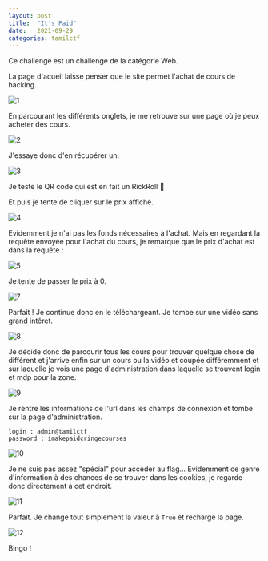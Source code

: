 ```yaml
---
layout: post
title:  "It's Paid"
date:   2021-09-29
categories: tamilctf
---
```


Ce challenge est un challenge de la catégorie Web.

La page d'acueil laisse penser que le site permet l'achat de cours de hacking.

![1](https://user-images.githubusercontent.com/16634117/135488598-0911b674-07e4-4e6a-b5ab-f550d22a0437.png)

En parcourant les différents onglets, je me retrouve sur une page où je peux acheter des cours. 

![2](https://user-images.githubusercontent.com/16634117/135488713-ab6564a9-28ea-4d04-95c9-0bc29cedcb1e.png)

J'essaye donc d'en récupérer un.

![3](https://user-images.githubusercontent.com/16634117/135488761-6323d211-a70b-4dd3-b1eb-f0417dc0deb5.png)

Je teste le QR code qui est en fait un RickRoll 🥲

Et puis je tente de cliquer sur le prix affiché.

![4](https://user-images.githubusercontent.com/16634117/135488920-2dc23573-3762-4f94-89f7-90fa541ab942.png)

Evidemment je n'ai pas les fonds nécessaires à l'achat. Mais en regardant la requête envoyée pour l'achat du cours, je remarque que le prix d'achat est dans la requête :

![5](https://user-images.githubusercontent.com/16634117/135489125-16173dbb-f301-446d-a549-62737bda52d9.png)

Je tente de passer le prix à 0. 

![7](https://user-images.githubusercontent.com/16634117/135489573-2fa8308f-98c1-4e91-901e-3b889deb68a6.png)

Parfait ! Je continue donc en le téléchargeant. Je tombe sur une vidéo sans grand intêret.

![8](https://user-images.githubusercontent.com/16634117/135489672-4e55f91b-cf2c-40b4-bdb6-2c63304f12f7.png)

Je décide donc de parcourir tous les cours pour trouver quelque chose de différent et j'arrive enfin sur un cours ou la vidéo et coupée différemment et sur laquelle je vois une page d'administration dans laquelle se trouvent login et mdp pour la zone.

![9](https://user-images.githubusercontent.com/16634117/135489847-31e0d01b-5ecf-4eae-b69f-a4392b5fbb4b.png)

Je rentre les informations de l'url dans les champs de connexion et tombe sur la page d'administration. 

```
login : admin@tamilctf
password : imakepaidcringecourses
```

![10](https://user-images.githubusercontent.com/16634117/135489941-e97407cd-d4b2-46c2-8513-2614db772e92.png)

Je ne suis pas assez "spécial" pour accéder au flag... Evidemment ce genre d'information à des chances de se trouver dans les cookies, je regarde donc directement à cet endroit. 

![11](https://user-images.githubusercontent.com/16634117/135490454-56ceb99d-6cd1-4850-b097-c78b13373394.png)

Parfait. Je change tout simplement la valeur à `True` et recharge la page.

![12](https://user-images.githubusercontent.com/16634117/135490537-180dcfe8-1924-47fd-87d9-20e69339d030.png)

Bingo !


